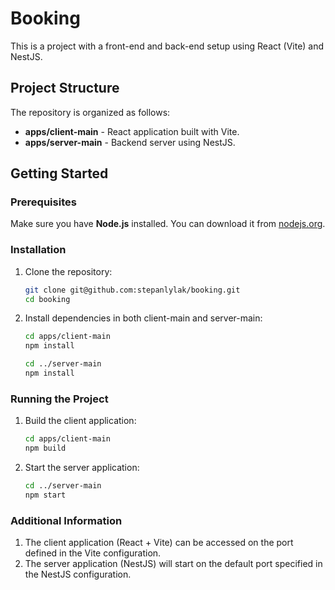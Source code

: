 # Booking

This is a project with a front-end and back-end setup using React (Vite) and NestJS.

## Project Structure

The repository is organized as follows:
- **apps/client-main** - React application built with Vite.
- **apps/server-main** - Backend server using NestJS.

## Getting Started

### Prerequisites

Make sure you have **Node.js** installed. You can download it from [nodejs.org](https://nodejs.org/).

### Installation

1. Clone the repository:
   ```bash
   git clone git@github.com:stepanlylak/booking.git
   cd booking

2. Install dependencies in both client-main and server-main:
   ```bash
   cd apps/client-main
   npm install

   cd ../server-main
   npm install

### Running the Project

1. Build the client application:
   ```bash
   cd apps/client-main
   npm build

2. Start the server application:
   ```bash
   cd ../server-main
   npm start

### Additional Information
1. The client application (React + Vite) can be accessed on the port defined in the Vite configuration.
2. The server application (NestJS) will start on the default port specified in the NestJS configuration.
